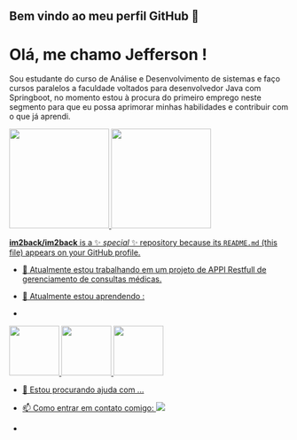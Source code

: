 ## Bem vindo ao meu perfil GitHub 👋

# Olá, me chamo Jefferson ! 

Sou estudante do curso de Análise e Desenvolvimento de sistemas e faço cursos paralelos a
faculdade voltados para desenvolvedor Java com Springboot, no momento estou à procura do primeiro
emprego neste segmento para que eu possa aprimorar minhas habilidades e contribuir com o que já
aprendi. 


<div>
<a href="https://github.com/seu-usuário-aqui">
<img loading="lazy" height="180em" src="https://github-readme-stats.vercel.app/api/top-langs/?username=im2back&layout=compact&langs_count=7&theme=dracula"/>
<img loading="lazy" height="180em" src="https://github-readme-stats.vercel.app/api?username=im2back&show_icons=true&theme=dracula&include_all_commits=true&count_private=true"/>
</div>

**im2back/im2back** is a ✨ _special_ ✨ repository because its `README.md` (this file) appears on your GitHub profile.

- 🔭 Atualmente estou trabalhando em um projeto de APPI Restfull de gerenciamento de consultas médicas. 

- 🌱 Atualmente estou aprendendo :
- 
<img loading="lazy" height="90em" src="https://cdn.jsdelivr.net/gh/devicons/devicon/icons/spring/spring-plain-wordmark.svg" /> <img loading="lazy" height="90em" src="https://cdn.jsdelivr.net/gh/devicons/devicon/icons/java/java-original.svg" /> <img loading="lazy" height="90em" src="https://cdn.jsdelivr.net/gh/devicons/devicon/icons/github/github-original-wordmark.svg" />



- 🤔 Estou procurando ajuda com ...

- 📫 Como entrar em contato comigo: 
<a href="https://www.linkedin.com/in/jefferson-richards-sena-de-souza-4110a3222/" target="_blank"><img loading="lazy" src="https://img.shields.io/badge/-LinkedIn-%230077B5?style=for-the-badge&logo=linkedin&logoColor=white" target="_blank"></a>

-
